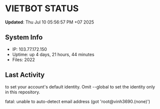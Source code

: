 # VIETBOT STATUS
**Updated**: Thu Jul 10 05:56:57 PM +07 2025

## System Info
- IP: 103.77.172.150
- Uptime: up 4 days, 21 hours, 44 minutes
- Files: 2022

## Last Activity

to set your account's default identity.
Omit --global to set the identity only in this repository.

fatal: unable to auto-detect email address (got 'root@vinh3690.(none)')
